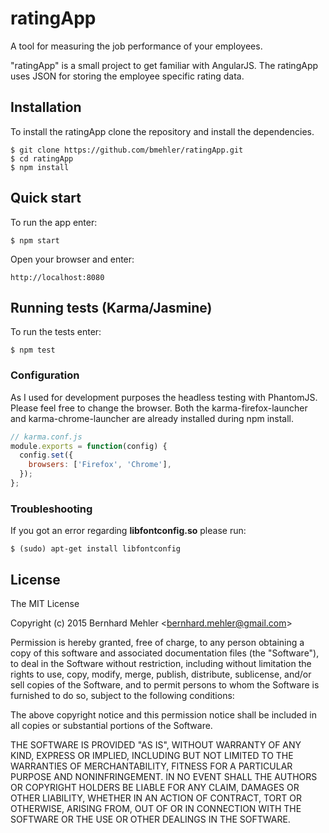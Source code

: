 # ratingApp
A tool for measuring the job performance of your employees.

"ratingApp" is a small project to get familiar with AngularJS.
The ratingApp uses JSON for storing the employee specific rating data.

## Installation
To install the ratingApp clone the repository and install the dependencies.
```
$ git clone https://github.com/bmehler/ratingApp.git
$ cd ratingApp
$ npm install
```
## Quick start
To run the app enter:
```
$ npm start
```
Open your browser and enter:
```
http://localhost:8080
```
## Running tests (Karma/Jasmine)
To run the tests enter:
```
$ npm test
```
### Configuration
As I used for development purposes the headless testing with PhantomJS.
Please feel free to change the browser. Both the karma-firefox-launcher and karma-chrome-launcher are already installed during npm install.
```js
// karma.conf.js
module.exports = function(config) {
  config.set({
    browsers: ['Firefox', 'Chrome'],
  });
};
```
### Troubleshooting
If you got an error regarding  **libfontconfig.so** please run:
```
$ (sudo) apt-get install libfontconfig
```
## License
The MIT License

Copyright (c) 2015 Bernhard Mehler &lt;bernhard.mehler@gmail.com&gt;

Permission is hereby granted, free of charge, to any person obtaining a copy
of this software and associated documentation files (the "Software"), to deal
in the Software without restriction, including without limitation the rights
to use, copy, modify, merge, publish, distribute, sublicense, and/or sell
copies of the Software, and to permit persons to whom the Software is
furnished to do so, subject to the following conditions:

The above copyright notice and this permission notice shall be included in
all copies or substantial portions of the Software.

THE SOFTWARE IS PROVIDED "AS IS", WITHOUT WARRANTY OF ANY KIND, EXPRESS OR
IMPLIED, INCLUDING BUT NOT LIMITED TO THE WARRANTIES OF MERCHANTABILITY,
FITNESS FOR A PARTICULAR PURPOSE AND NONINFRINGEMENT. IN NO EVENT SHALL THE
AUTHORS OR COPYRIGHT HOLDERS BE LIABLE FOR ANY CLAIM, DAMAGES OR OTHER
LIABILITY, WHETHER IN AN ACTION OF CONTRACT, TORT OR OTHERWISE, ARISING FROM,
OUT OF OR IN CONNECTION WITH THE SOFTWARE OR THE USE OR OTHER DEALINGS IN
THE SOFTWARE.
